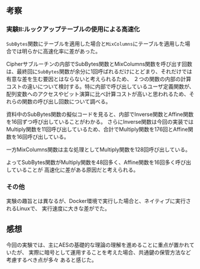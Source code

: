 ## 考察
### 実験II:ルックアップテーブルの使用による高速化
`SubBytes`関数にテーブルを適用した場合と`MixColumns`にテーブルを適用した場合では明らかに高速化率に差があった。

Cipherサブルーチンの内部でSubBytes関数とMixColumns関数を呼び出す回数は、最終回に`SubBytes`関数が余分に1回呼ばれるだけにとどまり、それだけでは有意な差を生む要因とはならないと考えられるため、
２つの関数の内部の計算コストの違いについて検討する。特に内部で呼び出しているユーザ定義関数が、
配列変数へのアクセスやビット演算に比べ計算コストが高いと思われるため、それらの関数の呼び出し回数について調べる。

資料中のSubBytes関数の擬似コードを見ると、内部でInverse関数とAffine関数を16回ずつ呼び出していることがわかる。
さらにInverse関数は今回の実装ではMultiply関数を11回呼び出しているため、合計でMultiply関数を176回とAffine関数を16回呼び出している。

一方MixColumns関数は主な処理としてMultiply関数を128回呼び出している。

よってSubBytes関数がMultiply関数を48回多く、Affine関数を16回多く呼び出していることが
高速化に差がある原因だと考えられる。

### その他
実験の趣旨とは異なるが、Docker環境で実行した場合と、ネイティブに実行されるLinuxで、
実行速度に大きな差がでた。
<!-- 
実験の趣旨とは異なってしまうが
 -->

## 感想
今回の実験では、主にAESの基礎的な理論の理解を進めることに重点が置かれていたが、
実際に暗号として運用することを考えた場合、共通鍵の保管方法など考慮するべき点が多々
あると感じた。

